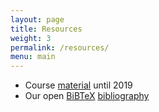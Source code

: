 ```yaml
---
layout: page
title: Resources
weight: 3
permalink: /resources/
menu: main
---
```


* Course [material](/legacy/) until 2019
* Our open [BiBTeX](https://en.wikipedia.org/wiki/BibTeX) [bibliography](https://github.com/krr-up/bibliography)
